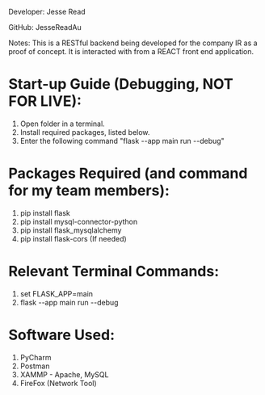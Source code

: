 Developer: Jesse Read

GitHub: JesseReadAu

Notes:  This is a RESTful backend being developed for the company IR as a proof of concept. It is interacted with
        from a REACT front end application.

# **Start-up Guide (Debugging, NOT FOR LIVE):**
1. Open folder in a terminal.
2. Install required packages, listed below.
3. Enter the following command "flask --app main run --debug"

# **Packages Required (and command for my team members):**
1. pip install flask
2. pip install mysql-connector-python
3. pip install flask_mysqlalchemy
4. pip install flask-cors (If needed)

# **Relevant Terminal Commands:**
1. set FLASK_APP=main
2. flask --app main run --debug


# **Software Used:**
1. PyCharm
2. Postman
3. XAMMP - Apache, MySQL
4. FireFox (Network Tool)